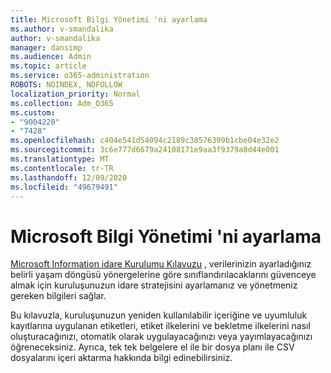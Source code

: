 ```yaml
---
title: Microsoft Bilgi Yönetimi 'ni ayarlama
ms.author: v-smandalika
author: v-smandalika
manager: dansimp
ms.audience: Admin
ms.topic: article
ms.service: o365-administration
ROBOTS: NOINDEX, NOFOLLOW
localization_priority: Normal
ms.collection: Adm_O365
ms.custom:
- "9004220"
- "7428"
ms.openlocfilehash: c404e541d54094c2189c38576399b1cbe04e32e2
ms.sourcegitcommit: 3c6e777d6679a24108171e9aa3f9379a8d44e001
ms.translationtype: MT
ms.contentlocale: tr-TR
ms.lasthandoff: 12/09/2020
ms.locfileid: "49679491"
---
```

# <a name="set-up-microsoft-information-governance"></a>Microsoft Bilgi Yönetimi 'ni ayarlama

[Microsoft Information idare Kurulumu Kılavuzu](https://admin.microsoft.com/AdminPortal/Home#/modernonboarding/migsetupguide) , verilerinizin ayarladığınız belirli yaşam döngüsü yönergelerine göre sınıflandırılacaklarını güvenceye almak için kuruluşunuzun idare stratejisini ayarlamanız ve yönetmeniz gereken bilgileri sağlar.

Bu kılavuzla, kuruluşunuzun yeniden kullanılabilir içeriğine ve uyumluluk kayıtlarına uygulanan etiketleri, etiket ilkelerini ve bekletme ilkelerini nasıl oluşturacağınızı, otomatik olarak uygulayacağınızı veya yayımlayacağınızı öğreneceksiniz. Ayrıca, tek tek belgelere el ile bir dosya planı ile CSV dosyalarını içeri aktarma hakkında bilgi edinebilirsiniz.